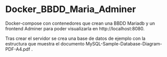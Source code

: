 # Docker_BBDD_Maria_Adminer
Docker-compose con contenedores que crean una BBDD Mariadb y un frontend Adminer para poder visualizarla en http://localhost:8080. 

Tras crear el servidor se crea una base de datos de ejemplo con la estructura que muestra el documento MySQL-Sample-Database-Diagram-PDF-A4.pdf .
